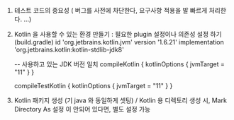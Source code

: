 1. 테스트 코드의 중요성 ( 버그를 사전에 차단한다, 요구사항 적용을 발 빠르게 처리한다. ...)
2. Kotlin 을 사용할 수 있는 환경 만들기 : 필요한 plugin 설정이나 의존성 설정 하기 (build.gradle)
   id 'org.jetbrains.kotlin.jvm' version '1.6.21'
   implementation 'org.jetbrains.kotlin:kotlin-stdlib-jdk8'
   
   -- 사용하고 있는 JDK 버전 일치 
   compileKotlin {
   kotlinOptions {
   jvmTarget = "11"
   }
   }

    compileTestKotlin {
    kotlinOptions {
    jvmTarget = "11"
    }
    }
3. Kotlin 패키지 생성 (기 java 와 동일하게 셋팅) / Kotlin 용 디렉토리 생성 시, Mark Directory As 설정 이 안되어 있다면, 별도 설정 가능